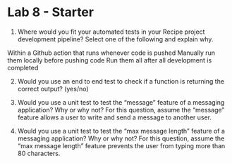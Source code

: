 # Lab 8 - Starter
1) Where would you fit your automated tests in your Recipe project development pipeline? Select one of the following and explain why.


Within a Github action that runs whenever code is pushed 
Manually run them locally before pushing code
Run them all after all development is completed

2) Would you use an end to end test to check if a function is returning the correct output? (yes/no)
   
3) Would you use a unit test to test the “message” feature of a messaging application? Why or why not? For this question, assume the “message” feature allows a user to write and send a message to another user.

4) Would you use a unit test to test the “max message length” feature of a messaging application? Why or why not? For this question, assume the “max message length” feature prevents the user from typing more than 80 characters.